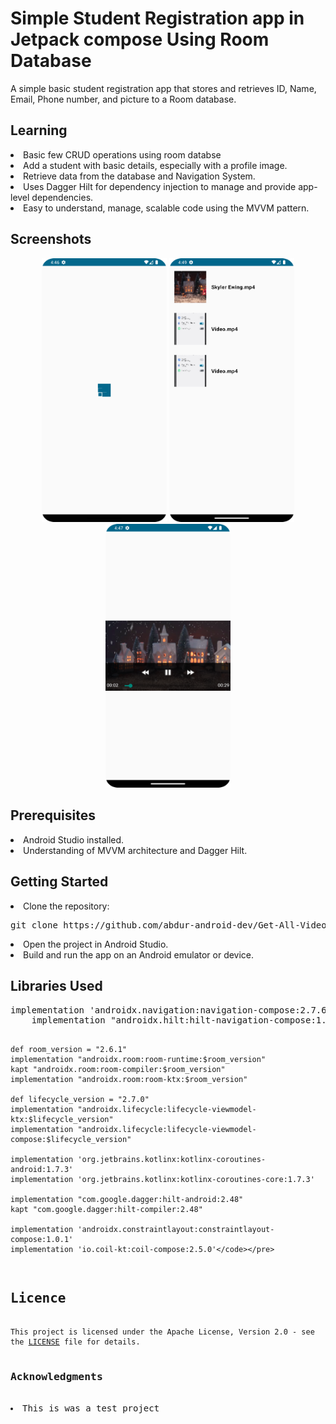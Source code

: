 <h1>Simple Student Registration app in Jetpack compose Using Room Database</h1>
A simple basic student registration app that stores and retrieves ID, Name, Email, Phone number, and picture to a Room database.

<h2>Learning</h2>
<li>Basic few CRUD operations using room databse </li>
<li>Add a student with basic details, especially with a profile image.</li>
<li>Retrieve data from the database and Navigation System.</li>
<li>Uses Dagger Hilt for dependency injection to manage and provide app-level dependencies.</li>
<li>Easy to understand, manage, scalable code using the MVVM pattern.</li>

<h2>Screenshots</h2>
<p align="center">
  <img src="https://github.com/abdur-android-dev/Get-All-Videos-in-Android-Jetpack-Compose/blob/master/screen_1.png" alt="Screenshot 1" width="200"/>
  <img src="https://github.com/abdur-android-dev/Get-All-Videos-in-Android-Jetpack-Compose/blob/master/screen_2.png" alt="Screenshot 2" width="200"/>
  <img src="https://github.com/abdur-android-dev/Get-All-Videos-in-Android-Jetpack-Compose/blob/master/screen_3.png" alt="Screenshot 3" width="200"/>
</p>

<h2>Prerequisites</h2>
<li>Android Studio installed.</li>
<li>Understanding of MVVM architecture and Dagger Hilt.</li>

<h2>Getting Started</h2>
<li>Clone the repository:</li>
<pre><code></code>git clone https://github.com/abdur-android-dev/Get-All-Videos-in-Android-Jetpack-Compose.git</code></pre>
<li>Open the project in Android Studio.</li>
<li>Build and run the app on an Android emulator or device.</li>

<h2>Libraries Used</h2>
<pre><code></code>implementation 'androidx.navigation:navigation-compose:2.7.6'
    implementation "androidx.hilt:hilt-navigation-compose:1.1.0"

    def room_version = "2.6.1"
    implementation "androidx.room:room-runtime:$room_version"
    kapt "androidx.room:room-compiler:$room_version"
    implementation "androidx.room:room-ktx:$room_version"

    def lifecycle_version = "2.7.0"
    implementation "androidx.lifecycle:lifecycle-viewmodel-ktx:$lifecycle_version"
    implementation "androidx.lifecycle:lifecycle-viewmodel-compose:$lifecycle_version"

    implementation 'org.jetbrains.kotlinx:kotlinx-coroutines-android:1.7.3'
    implementation 'org.jetbrains.kotlinx:kotlinx-coroutines-core:1.7.3'

    implementation "com.google.dagger:hilt-android:2.48"
    kapt "com.google.dagger:hilt-compiler:2.48"

    implementation 'androidx.constraintlayout:constraintlayout-compose:1.0.1'
    implementation 'io.coil-kt:coil-compose:2.5.0'</code></pre>

<h2>Licence</h2>
<code>This project is licensed under the Apache License, Version 2.0 - see the <a href="https://github.com/abdur-android-dev/Get-All-Videos-in-Android-Jetpack-Compose/blob/master/LICENSE.txt">LICENSE</a> file for details.</code>

<h3>Acknowledgments</h3>
<li>This is was a test project</li>

